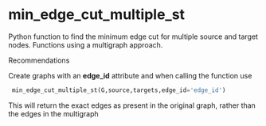 # min_edge_cut_multiple_st

Python function to find the minimum edge cut for multiple source and target nodes.
Functions using a multigraph approach.

Recommendations

Create graphs with an **edge_id** attribute and when calling the function use 
```python
 min_edge_cut_multiple_st(G,source,targets,edge_id='edge_id')
```
This will return the exact edges as present in the original graph, rather than the edges in the multigraph
